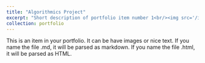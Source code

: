 ```yaml
---
title: "Algorithmics Project"
excerpt: "Short description of portfolio item number 1<br/><img src='/images/Scopa.png'>"
collection: portfolio
---
```


This is an item in your portfolio. It can be have images or nice text. If you name the file .md, it will be parsed as markdown. If you name the file .html, it will be parsed as HTML. 
